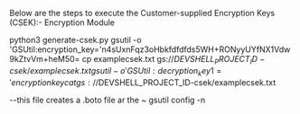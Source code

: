 
Below are the steps to execute the Customer-supplied Encryption Keys (CSEK):- Encryption Module

python3 generate-csek.py
gsutil -o 'GSUtil:encryption_key='n4sUxnFqz3oHbkfdfdfds5WH+RONyyUYfNX1Vdw9kZtvVm+heM50= cp examplecsek.txt gs://$DEVSHELL_PROJECT_ID-csek/examplecsek.txt
gsutil -o 'GSUtil:decryption_key1='encryptionkey cat gs://$DEVSHELL_PROJECT_ID-csek/examplecsek.txt

--this file creates a .boto file ar the ~ 
gsutil config -n 
